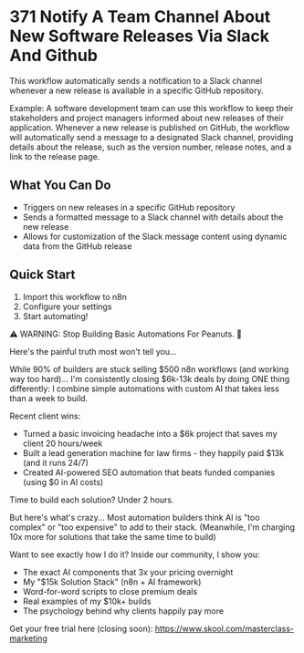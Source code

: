 # 371 Notify A Team Channel About New Software Releases Via Slack And Github

This workflow automatically sends a notification to a Slack channel whenever a new release is available in a specific GitHub repository.

Example: A software development team can use this workflow to keep their stakeholders and project managers informed about new releases of their application. Whenever a new release is published on GitHub, the workflow will automatically send a message to a designated Slack channel, providing details about the release, such as the version number, release notes, and a link to the release page.

## What You Can Do
- Triggers on new releases in a specific GitHub repository
- Sends a formatted message to a Slack channel with details about the new release
- Allows for customization of the Slack message content using dynamic data from the GitHub release

## Quick Start
1. Import this workflow to n8n
2. Configure your settings
3. Start automating!

⚠️ WARNING: Stop Building Basic Automations For Peanuts. 🚫

Here's the painful truth most won't tell you...

While 90% of builders are stuck selling $500 n8n workflows (and working way too hard)...
I'm consistently closing $6k-13k deals by doing ONE thing differently:
I combine simple automations with custom AI that takes less than a week to build.

Recent client wins:
* Turned a basic invoicing headache into a $6k project that saves my client 20 hours/week
* Built a lead generation machine for law firms - they happily paid $13k (and it runs 24/7)
* Created AI-powered SEO automation that beats funded companies (using $0 in AI costs)

Time to build each solution? Under 2 hours.

But here's what's crazy...
Most automation builders think AI is "too complex" or "too expensive" to add to their stack.
(Meanwhile, I'm charging 10x more for solutions that take the same time to build)

Want to see exactly how I do it?
Inside our community, I show you:
* The exact AI components that 3x your pricing overnight
* My "$15k Solution Stack" (n8n + AI framework)
* Word-for-word scripts to close premium deals
* Real examples of my $10k+ builds
* The psychology behind why clients happily pay more

Get your free trial here (closing soon): https://www.skool.com/masterclass-marketing
